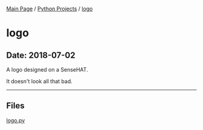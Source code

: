 [Main Page](/) / [Python Projects](/python) / [logo](/python/2018-07-02_logo)

# logo

## Date: 2018-07-02

A logo designed on a SenseHAT. 

It doesn't look all that bad.

-----

## Files

[logo.py](logo.py)